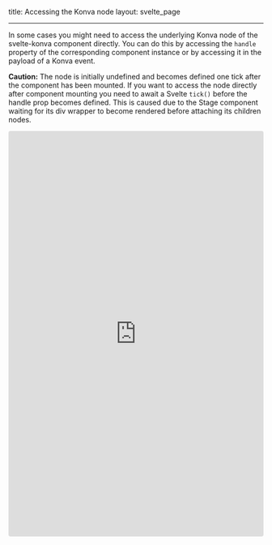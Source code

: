 title: Accessing the Konva node
layout: svelte_page

---

In some cases you might need to access the underlying Konva node of the svelte-konva component directly. You can do this by accessing the `handle` property of the corresponding component instance or by accessing it in the payload of a Konva event.

**Caution:** The node is initially undefined and becomes defined one tick after the component has been mounted. If you want to access the node directly after component mounting you need to await a Svelte `tick()` before the handle prop becomes defined. This is caused due to the Stage component waiting for its div wrapper to become rendered before attaching its children nodes.

<iframe src="https://codesandbox.io/p/sandbox/github/konvajs/site/tree/master/svelte-demos/konva_node?file=/src/App.svelte" style="width:100%; height:800px; border:0; border-radius: 4px; overflow:hidden;" sandbox="allow-modals allow-forms allow-popups allow-scripts allow-same-origin"></iframe>
